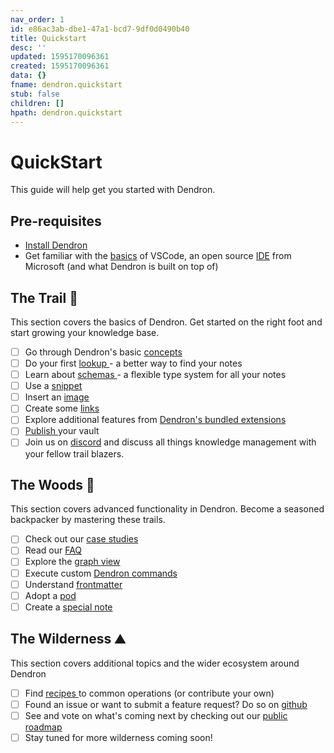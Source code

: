 ```yaml
---
nav_order: 1
id: e86ac3ab-dbe1-47a1-bcd7-9df0d0490b40
title: Quickstart
desc: ''
updated: 1595170096361
created: 1595170096361
data: {}
fname: dendron.quickstart
stub: false
children: []
hpath: dendron.quickstart
---
```

# QuickStart

This guide will help get you started with Dendron. 

## Pre-requisites

- [Install Dendron ](dendron.install)
- Get familiar with the [basics](https://code.visualstudio.com/docs/editor/codebasics) of VSCode, an open source [IDE](https://www.codecademy.com/articles/what-is-an-ide) from Microsoft (and what Dendron is built on top of) 

## The Trail 🥾

This section covers the basics of Dendron. Get started on the right foot and start growing your knowledge base. 

- [ ] Go through Dendron's basic [concepts ](dendron.concepts)
- [ ] Do your first [lookup ](dendron.topic.lookup) - a better way to find your notes
- [ ] Learn about [schemas ](dendron.topic.schema) - a flexible type system for all your notes
- [ ] Use a [snippet ]( dendron.topic.snippets)
- [ ] Insert an [image ](dendron.topic.images)
- [ ] Create some [links ](dendron.topic.links)
- [ ] Explore additional features from [Dendron's bundled extensions ]( dendron.topic.bundled-extensions)
- [ ] [Publish ]( dendron.topic.publishing) your vault 
- [ ] Join us on [discord](https://discord.com/invite/6j85zNX) and discuss all things knowledge management with your fellow trail blazers.

## The Woods 🌲

This section covers advanced functionality in Dendron. Become a seasoned backpacker by mastering these trails.

- [ ] Check out our [case studies ]( dendron.case-studies)
- [ ] Read our [FAQ ]( dendron.faq)
- [ ] Explore the [graph view ](dendron.topic.graph-view)
- [ ] Execute custom [Dendron commands ](dendron.topic.commands)
- [ ] Understand [frontmatter ](dendron.topic.frontmatter)
- [ ] Adopt a [pod ](dendron.topic.pod)
- [ ] Create a [special note ]( dendron.topic.special-notes)

## The Wilderness ⛰️

This section covers additional topics and the wider ecosystem around Dendron

- [ ] Find [recipes ](dendron.cook) to common operations (or contribute your own)
- [ ] Found an issue or want to submit a feature request? Do so on [github](https://github.com/dendronhq/dendron/issues)
- [ ] See and vote on what's coming next by checking out our [public roadmap](https://github.com/orgs/dendronhq/projects/1)
- [ ] Stay tuned for more wilderness coming soon!

